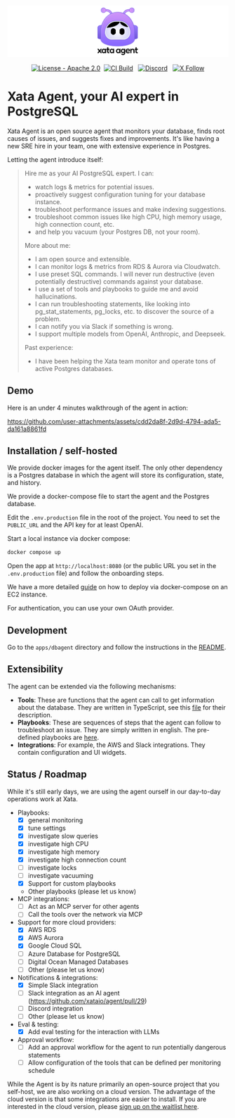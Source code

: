 <div align="center">
  <picture>
    <source media="(prefers-color-scheme: dark)" srcset="brand-kit/banner/xata-agent-banner-github-dark-mode@2x.png">
    <source media="(prefers-color-scheme: light)" srcset="brand-kit/banner/xata-agent-banner-github-light-mode@2x.png">
    <img alt="Xata logo" src="brand-kit/banner/xata-agent-banner-github@2x.png">
  </picture>
</div>

<p align="center">
  <a href="https://github.com/xataio/agent/blob/main/LICENSE"><img src="https://img.shields.io/badge/License-Apache_2.0-green" alt="License - Apache 2.0"></a>&nbsp;
  <a href="https://github.com/xataio/agent/actions?query=branch%3Amain"><img src="https://github.com/xataio/agent/actions/workflows/ci.yml/badge.svg" alt="CI Build"></a> &nbsp;
  <a href="https://xata.io/discord"><img src="https://img.shields.io/discord/996791218879086662?label=Discord" alt="Discord"></a> &nbsp;
  <a href="https://twitter.com/xata"><img src="https://img.shields.io/twitter/follow/xata?style=flat" alt="X Follow" /> </a>
</p>

# Xata Agent, your AI expert in PostgreSQL

Xata Agent is an open source agent that monitors your database, finds root causes of issues, and suggests fixes and improvements. It's like having a new SRE hire in your team, one with extensive experience in Postgres.

Letting the agent introduce itself:

> Hire me as your AI PostgreSQL expert. I can:
>
> - watch logs & metrics for potential issues.
> - proactively suggest configuration tuning for your database instance.
> - troubleshoot performance issues and make indexing suggestions.
> - troubleshoot common issues like high CPU, high memory usage, high connection count, etc.
> - and help you vacuum (your Postgres DB, not your room).
>
> More about me:
>
> - I am open source and extensible.
> - I can monitor logs & metrics from RDS & Aurora via Cloudwatch.
> - I use preset SQL commands. I will never run destructive (even potentially destructive) commands against your database.
> - I use a set of tools and playbooks to guide me and avoid hallucinations.
> - I can run troubleshooting statements, like looking into pg_stat_statements, pg_locks, etc. to discover the source of a problem.
> - I can notify you via Slack if something is wrong.
> - I support multiple models from OpenAI, Anthropic, and Deepseek.
>
> Past experience:
>
> - I have been helping the Xata team monitor and operate tons of active Postgres databases.

## Demo

Here is an under 4 minutes walkthrough of the agent in action:

https://github.com/user-attachments/assets/cdd2da8f-2d9d-4794-ada5-da161a8861fd

## Installation / self-hosted

We provide docker images for the agent itself. The only other dependency is a Postgres database in which the agent will store its configuration, state, and history.

We provide a docker-compose file to start the agent and the Postgres database.

Edit the `.env.production` file in the root of the project. You need to set the `PUBLIC_URL` and the API key for at least OpenAI.

Start a local instance via docker compose:

```bash
docker compose up
```

Open the app at `http://localhost:8080` (or the public URL you set in the `.env.production` file) and follow the onboarding steps.

We have a more detailed [guide](https://github.com/xataio/agent/wiki/Xata-Agent-%E2%80%90-Deploy-on-EC2) on how to deploy via docker-compose on an EC2 instance.

For authentication, you can use your own OAuth provider.

## Development

Go to the `apps/dbagent` directory and follow the instructions in the [README](./apps/dbagent/README.md).

## Extensibility

The agent can be extended via the following mechanisms:

- **Tools**: These are functions that the agent can call to get information about the database. They are written in TypeScript, see this [file](https://github.com/xataio/agent/blob/main/apps/dbagent/src/lib/ai/tools/db.ts/#L47) for their description.
- **Playbooks**: These are sequences of steps that the agent can follow to troubleshoot an issue. They are simply written in english. The pre-defined playbooks are [here](https://github.com/xataio/agent/blob/main/apps/dbagent/src/lib/tools/playbooks.ts).
- **Integrations**: For example, the AWS and Slack integrations. They contain configuration and UI widgets.

## Status / Roadmap

While it's still early days, we are using the agent ourself in our day-to-day operations work at Xata.

- Playbooks:
  - [x] general monitoring
  - [x] tune settings
  - [x] investigate slow queries
  - [x] investigate high CPU
  - [x] investigate high memory
  - [x] investigate high connection count
  - [ ] investigate locks
  - [ ] investigate vacuuming
  - [x] Support for custom playbooks
  - Other playbooks (please let us know)
- MCP integrations:
  - [ ] Act as an MCP server for other agents
  - [ ] Call the tools over the network via MCP
- Support for more cloud providers:
  - [x] AWS RDS
  - [x] AWS Aurora
  - [x] Google Cloud SQL
  - [ ] Azure Database for PostgreSQL
  - [ ] Digital Ocean Managed Databases
  - [ ] Other (please let us know)
- Notifications & integrations:
  - [x] Simple Slack integration
  - [ ] Slack integration as an AI agent (https://github.com/xataio/agent/pull/29)
  - [ ] Discord integration
  - [ ] Other (please let us know)
- Eval & testing:
  - [x] Add eval testing for the interaction with LLMs
- Approval workflow:
  - [ ] Add an approval workflow for the agent to run potentially dangerous statements
  - [ ] Allow configuration of the tools that can be defined per monitoring schedule

While the Agent is by its nature primarily an open-source project that you self-host, we are also working on a cloud version. The advantage of the cloud version is that some integrations are easier to install. If you are interested in the cloud version, please [sign up on the waitlist here](https://tally.so/r/wgvkgM).

